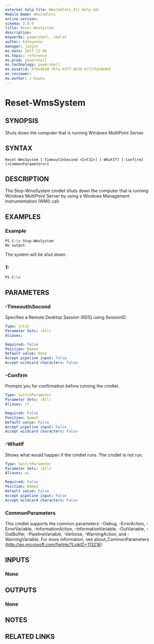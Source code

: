 ```yaml
---
external help file: WmsCmdlets.dll-Help.xml
Module Name: WmsCmdlets
online version: 
schema: 2.0.0
title: Reset-WmsSystem
description: 
keywords: powershell, cmdlet
author: Kateyanne
manager: jasgro
ms.date: 2017-12-06
ms.topic: reference
ms.prod: powershell
ms.technology: powershell
ms.assetid: 970a4b60-76fa-43f7-bb39-e7f27b2d8d69
ms.reviewer:
ms.author: v-kaunu
---
```


# Reset-WmsSystem

## SYNOPSIS
Shuts down the computer that is running Windows MultiPoint Server.

## SYNTAX

```
Reset-WmsSystem [-TimeoutInSecond <Int32>] [-WhatIf] [-Confirm] [<CommonParameters>]
```

## DESCRIPTION
The Stop-WmsSystem cmdlet shuts down the computer that is running Windows MultiPoint Server by using a Windows Management Instrumentation (WMI) call.

## EXAMPLES

### Example
```
PS C:\> Stop-WmsSystem
No output.
```

The system will be shut down.

### 1:
```
PS C:\>
```

## PARAMETERS

### -TimeoutInSecond
Specifies a Remote Desktop Session (RDS) using SessionID.

```yaml
Type: Int32
Parameter Sets: (All)
Aliases: 

Required: False
Position: Named
Default value: None
Accept pipeline input: False
Accept wildcard characters: False
```

### -Confirm
Prompts you for confirmation before running the cmdlet.

```yaml
Type: SwitchParameter
Parameter Sets: (All)
Aliases: cf

Required: False
Position: Named
Default value: False
Accept pipeline input: False
Accept wildcard characters: False
```

### -WhatIf
Shows what would happen if the cmdlet runs.
The cmdlet is not run.

```yaml
Type: SwitchParameter
Parameter Sets: (All)
Aliases: wi

Required: False
Position: Named
Default value: False
Accept pipeline input: False
Accept wildcard characters: False
```

### CommonParameters
This cmdlet supports the common parameters: -Debug, -ErrorAction, -ErrorVariable, -InformationAction, -InformationVariable, -OutVariable, -OutBuffer, -PipelineVariable, -Verbose, -WarningAction, and -WarningVariable. For more information, see about_CommonParameters (http://go.microsoft.com/fwlink/?LinkID=113216).

## INPUTS

### None

## OUTPUTS

### None

## NOTES

## RELATED LINKS

